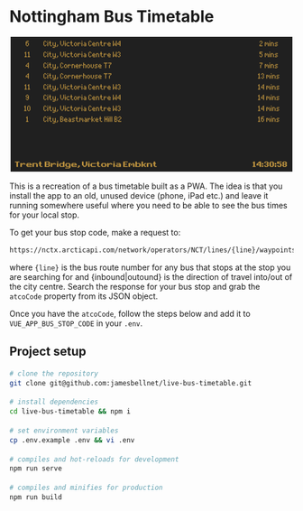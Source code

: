 # Nottingham Bus Timetable

<p align="center">
  <img width="500" height="239" src="https://github.com/jamesbellnet/live-bus-timetable/raw/master/screenshot.png">
</p>

This is a recreation of a bus timetable built as a PWA. The idea is that you install the app to an old, unused device (phone, iPad etc.) and leave it running somewhere useful where you need to be able to see the bus times for your local stop.

To get your bus stop code, make a request to:

```bash
https://nctx.arcticapi.com/network/operators/NCT/lines/{line}/waypoints?direction={inbound|outbound}
```

where `{line}` is the bus route number for any bus that stops at the stop you are searching for and {inbound|outound} is the direction of travel into/out of the city centre. Search the response for your bus stop and grab the `atcoCode` property from its JSON object.

Once you have the `atcoCode`, follow the steps below and add it to `VUE_APP_BUS_STOP_CODE` in your `.env`.

## Project setup
```bash
# clone the repository
git clone git@github.com:jamesbellnet/live-bus-timetable.git

# install dependencies
cd live-bus-timetable && npm i

# set environment variables
cp .env.example .env && vi .env

# compiles and hot-reloads for development
npm run serve

# compiles and minifies for production
npm run build
```
